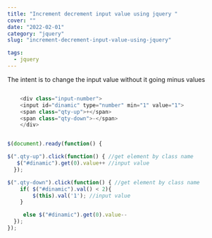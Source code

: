 ```yaml
---
title: "Increment decrement input value using jquery "
cover: ""
date: "2022-02-01"
category: "jquery"
slug: "increment-decrement-input-value-using-jquery"

tags:
  - jquery
---
```


The intent is to change the input value without it going minus values


```js

    <div class="input-number">
	<input id="dinamic" type="number" min="1" value="1">
    <span class="qty-up">+</span>
    <span class="qty-down">-</span>
    </div>

```


```js

$(document).ready(function() { 

$(".qty-up").click(function() { //get element by class name
   $("#dinamic").get(0).value++ //input value
  });

$(".qty-down").click(function() { //get element by class name
    if( $("#dinamic").val() < 2){
        $(this).val('1'); //input value
    }

     else $("#dinamic").get(0).value--
  });
});


```